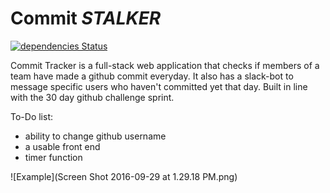 # Commit *STALKER*
[![dependencies Status](https://david-dm.org/tthoraldson/commit-stalker/status.svg)](https://david-dm.org/tthoraldson/commit-stalker)

Commit Tracker is a full-stack web application that checks if members of a team have made a github commit everyday. It also has a slack-bot to message specific users who haven't committed yet that day. Built in line with the 30 day github challenge sprint.

To-Do list:
- ability to change github username
- a usable front end
- timer function


![Example](Screen Shot 2016-09-29 at 1.29.18 PM.png)
